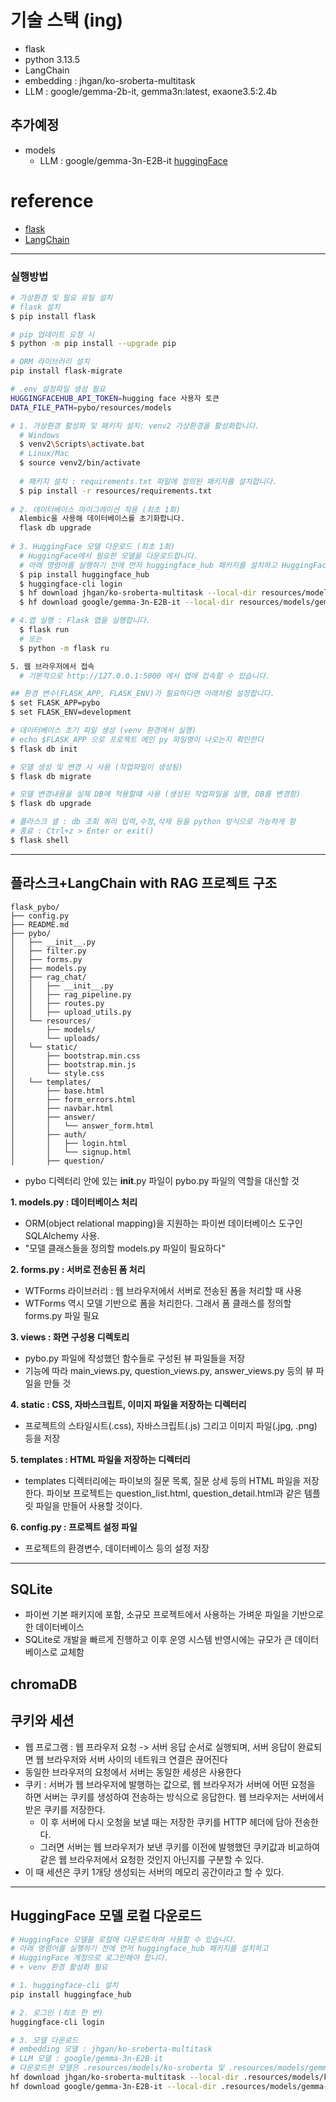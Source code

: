 # 기술 스택 (ing)
- flask
- python 3.13.5
- LangChain
- embedding : jhgan/ko-sroberta-multitask
- LLM : google/gemma-2b-it, gemma3n:latest, exaone3.5:2.4b
## 추가예정
- models
  - LLM : google/gemma-3n-E2B-it [huggingFace](https://huggingface.co/google/gemma-3n-E2B-it)

# reference
- [flask](https://wikidocs.net/81044)
- [LangChain](https://wikidocs.net/233351)
---
### 실행방법
```bash
# 가상환경 및 필요 유틸 설치
# flask 설치
$ pip install flask

# pip 업데이트 요청 시
$ python -m pip install --upgrade pip

# ORM 라이브러리 설치
pip install flask-migrate

# .env 설정파일 생성 필요
HUGGINGFACEHUB_API_TOKEN=hugging face 사용자 토큰
DATA_FILE_PATH=pybo/resources/models

# 1. 가상환경 활성화 및 패키지 설치: venv2 가상환경을 활성화합니다.
  # Windows
  $ venv2\Scripts\activate.bat
  # Linux/Mac
  $ source venv2/bin/activate
  
  # 패키지 설치 : requirements.txt 파일에 정의된 패키지를 설치합니다.
  $ pip install -r resources/requirements.txt
    
# 2. 데이터베이스 마이그레이션 적용 (최초 1회)
  Alembic을 사용해 데이터베이스를 초기화합니다.
  flask db upgrade
  
# 3. HuggingFace 모델 다운로드 (최초 1회)
  # HuggingFace에서 필요한 모델을 다운로드합니다.
  # 아래 명령어를 실행하기 전에 먼저 huggingface_hub 패키지를 설치하고 HuggingFace 계정으로 로그인해야 합니다.
  $ pip install huggingface_hub
  $ huggingface-cli login
  $ hf download jhgan/ko-sroberta-multitask --local-dir resources/models/ko-sroberta
  $ hf download google/gemma-3n-E2B-it --local-dir resources/models/gemma-3n-E2B-it

# 4.앱 실행 : Flask 앱을 실행합니다.
  $ flask run
  # 또는
  $ python -m flask ru

5. 웹 브라우저에서 접속
  # 기본적으로 http://127.0.0.1:5000 에서 앱에 접속할 수 있습니다.

## 환경 변수(FLASK_APP, FLASK_ENV)가 필요하다면 아래처럼 설정합니다.
$ set FLASK_APP=pybo
$ set FLASK_ENV=development
```

```bash
# 데이터베이스 초기 파일 생성 (venv 환경에서 실행)
# echo $FLASK_APP 으로 프로젝트 메인 py 파일명이 나오는지 확인한다
$ flask db init

# 모델 생성 및 변경 시 사용 (작업파일이 생성됨)
$ flask db migrate

# 모델 변경내용을 실제 DB에 적용할떄 사용 (생성된 작업파일을 실행, DB를 변경함)
$ flask db upgrade

# 플라스크 셀 : db 조회 쿼리 입력,수정,삭제 등을 python 방식으로 가능하게 함
# 종료 : Ctrl+z > Enter or exit()
$ flask shell
```

---
## 플라스크+LangChain with RAG 프로젝트 구조
```text
flask_pybo/
├── config.py
├── README.md
├── pybo/
│   ├── __init__.py
│   ├── filter.py
│   ├── forms.py
│   ├── models.py
│   ├── rag_chat/
│   │   ├── __init__.py
│   │   ├── rag_pipeline.py
│   │   ├── routes.py
│   │   ├── upload_utils.py
│   └── resources/
│       ├── models/
│       └── uploads/
│   └── static/
│       ├── bootstrap.min.css
│       ├── bootstrap.min.js
│       └── style.css
│   └── templates/
│       ├── base.html
│       ├── form_errors.html
│       ├── navbar.html
│       ├── answer/
│       │   └── answer_form.html
│       ├── auth/
│       │   ├── login.html
│       │   └── signup.html
│       ├── question/
```
  
- pybo 디렉터리 안에 있는 __init__.py 파일이 pybo.py 파일의 역할을 대신할 것

**1. models.py : 데이터베이스 처리**    
- ORM(object relational mapping)을 지원하는 파이썬 데이터베이스 도구인 SQLAlchemy 사용.
- "모델 클래스들을 정의할 models.py 파일이 필요하다"

**2. forms.py : 서버로 전송된 폼 처리**    
- WTForms 라이브러리 : 웹 브라우저에서 서버로 전송된 폼을 처리할 때 사용
- WTForms 역시 모델 기반으로 폼을 처리한다. 그래서 폼 클래스를 정의할 forms.py 파일 필요

**3. views : 화면 구성용 디렉토리**    
- pybo.py 파일에 작성했던 함수들로 구성된 뷰 파일들을 저장
- 기능에 따라 main_views.py, question_views.py, answer_views.py 등의 뷰 파일을 만들 것

**4. static : CSS, 자바스크립트, 이미지 파일을 저장하는 디렉터리**    
- 프로젝트의 스타일시트(.css), 자바스크립트(.js) 그리고 이미지 파일(.jpg, .png) 등을 저장

**5. templates : HTML 파일을 저장하는 디렉터리**    
- templates 디렉터리에는 파이보의 질문 목록, 질문 상세 등의 HTML 파일을 저장한다. 파이보 프로젝트는 question_list.html, question_detail.html과 같은 템플릿 파일을 만들어 사용할 것이다.

**6. config.py : 프로젝트 설정 파일**    
- 프로젝트의 환경변수, 데이터베이스 등의 설정 저장
---
## SQLite    
- 파이썬 기본 패키지에 포함, 소규모 프로젝트에서 사용하는 가벼운 파일을 기반으로 한 데이터베이스
- SQLite로 개발을 빠르게 진행하고 이후 운영 시스템 반영시에는 규모가 큰 데이터베이스로 교체함

## chromaDB

## 쿠키와 세션
- 웹 프로그램 : 웹 프라우저 요청 -> 서버 응답 순서로 실행되며, 서버 응답이 완료되면 웹 브라우저와 서버 사이의 네트워크 연결은 끊어진다
- 동일한 브라우저의 요청에서 서버는 동일한 세셩은 사용한다
- 쿠키 : 서버가 웹 브라우저에 발행하는 값으로, 웹 브라우저가 서버에 어떤 요청을 하면 서버는 쿠키를 생성하여 전송하는 방식으로 응답한다. 웹 브라우저는 서버에서 받은 쿠키를 저장한다.   
  - 이 후 서버에 다시 오청을 보낼 때는 저장한 쿠키를 HTTP 헤더에 담아 전송한다.
  - 그러면 서버는 웹 브라우저가 보낸 쿠키를 이전에 발행했던 쿠키값과 비교하여 같은 웹 브라우저에서 요청한 것인지 아닌지를 구분할 수 있다.
- 이 때 세션은 쿠키 1개당 생성되는 서버의 메모리 공간이라고 할 수 있다.

---
## HuggingFace 모델 로컬 다운로드
```bash
# HuggingFace 모델을 로컬에 다운로드하여 사용할 수 있습니다.
# 아래 명령어를 실행하기 전에 먼저 huggingface_hub 패키지를 설치하고
# HuggingFace 계정으로 로그인해야 합니다. 
# + venv 환경 활성화 필요

# 1. huggingface-cli 설치
pip install huggingface_hub

# 2. 로그인 (최초 한 번)
huggingface-cli login

# 3. 모델 다운로드
# embedding 모델 : jhgan/ko-sroberta-multitask
# LLM 모델 : google/gemma-3n-E2B-it
# 다운로드한 모델은 .resources/models/ko-sroberta 및 .resources/models/gemma-3n-E2B-it 디렉터리에 저장됩니다.
hf download jhgan/ko-sroberta-multitask --local-dir .resources/models/ko-sroberta
hf download google/gemma-3n-E2B-it --local-dir .resources/models/gemma-3n-E2B-it
```
